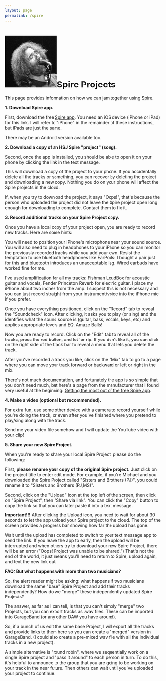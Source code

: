 ```yaml
---
layout: page
permalink: /spire
---
```



<h1><img class="ui avatar image" src="/images/jerryavatar.jpg">Spire Projects</h1>

This page provides information on how we can jam together using Spire.

**1. Download Spire app.**

First, download the free [Spire app](https://apps.apple.com/us/app/spire-music-recorder-studio/id1013021109). You need an iOS device (iPhone or iPad) for this link.  I will refer to "iPhone" in the remainder of these instructions, but iPads are just the same.

There may be an Android version available too.

**2. Download a copy of an HSJ Spire "project" (song).**

Second, once the app is installed, you should be able to open it on your phone by clicking the link in the text message.

This will download a copy of the project to your phone. If you accidentally delete all the tracks or something, you can recover by deleting the project and downloading a new copy. Nothing you do on your phone will affect the Spire projects in the cloud.

If, when you try to download the project, it says "Oops!", that's because the person who uploaded the project did not leave the Spire project open long enough for downloading to complete. Contact them to fix it.

**3. Record additional tracks on your Spire Project copy.**

Once you have a local copy of your project open, you are ready to record new tracks.  Here are some hints:

You will need to position your iPhone's microphone near your sound source. You will also need to plug in headphones to your iPhone so you can monitor the previously recorded tracks while you add your own. Resist the temptation to use bluetooth headphones like EarPods: I bought a pair just for this and bluetooth introduces an unacceptable lag. Wired earbuds have worked fine for me.

I've used amplification for all my tracks: Fishman LoudBox for acoustic guitar and vocals, Fender Princeton Reverb for electric guitar. I place my iPhone about two inches from the amp.  I suspect this is not necessary and you can just record straight from your instrument/voice into the iPhone mic if you prefer.

Once you have everything positioned, click on the "Record" tab to reveal the "Soundcheck" icon. After clicking, it asks you to play (or sing) and the identifies what the sound source is (guitar, bass, vocals, keys, etc) and applies appropriate levels and EQ.  Amaze Balls!

Now you are ready to record.  Click on the "Edit" tab to reveal all of the tracks, press the red button, and let 'er rip.  If you don't like it, you can click on the right side of the track bar to reveal a menu that lets you delete the track.

After you've recorded a track you like, click on the "Mix" tab to go to a page where you can move your track forward or backward or left or right in the mix.

There's not much documentation, and fortunately the app is so simple that you don't need much, but here's a page from the manufacturer that I found very useful at the beginning: [Getting the most out of the free Spire app](https://www.izotope.com/en/learn/getting-the-most-out-of-the-free-spire-ios-app.html).

**4. Make a video (optional but recommended).**

For extra fun, use some other device with a camera to record yourself while you're doing the track, or even after you've finished where you pretend to play/sing along with the track.

Send me your video file somehow and I will update the YouTube video with your clip!

**5. Share your new Spire Project.**

When you're ready to share your local Spire Project, please do the following:

First, **please rename your copy of the original Spire project.**  Just click on the project title to enter edit mode.  For example, if you're Michael and you downloaded the Spire Project called "Sisters and Brothers (PJ)", you could rename it to "Sisters and Brothers (PJ,MS)".

Second, click on the "Upload" icon at the top left of the screen, then click on "Spire Project", then "Share via link". You can click the "Copy" button to copy the link so that you can later paste it into a text message.

**Important!!!** After clicking the Upload icon, you need to wait for about 30 seconds to let the app upload your Spire project to the cloud.  The top of the screen provides a progress bar showing how far the upload has gone.

Wait until the upload has completed to switch to your text message app to send the link. If you leave the app to early, then the upload will be interrupted and when others try to download your new Spire Project, there will be an error ("Oops! Project was unable to be shared.")  That's not the end of the world, it just means you'll need to return to Spire, upload again, and text the new link out.

**FAQ: But what happens with more than two musicians?**

So, the alert reader might be asking: what happens if two musicians download the same "base" Spire Project and add their tracks independently? How do we "merge" these independently updated Spire Projects?

The answer, as far as I can tell, is that you can't simply "merge" two Projects, but you can export tracks as .wav files. These can be imported into GarageBand (or any other DAW you have around).

So, if a bunch of us edit the same base Project, I will export all the tracks and provide links to them here so you can create a "merged" version in GarageBand. (I could also create a pre-mixed wav file with all the individual tracks in a new project).

A simple alternative is "round robin", where we sequentially work on a single Spire project and "pass it around" to each person in turn. To do this, it's helpful to announce to the group that you are going to be working on your track in the near future. Then others can wait until you've uploaded your project to continue.
